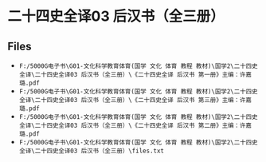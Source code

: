 # 二十四史全译03 后汉书（全三册）

## Files

- `F:/5000G电子书\G01-文化科学教育体育(国学 文化 体育 教程 教材)\国学2\二十四史全译\二十四史全译03 后汉书（全三册）\《二十四史全译 后汉书 第一册》主编：许嘉璐.pdf`
- `F:/5000G电子书\G01-文化科学教育体育(国学 文化 体育 教程 教材)\国学2\二十四史全译\二十四史全译03 后汉书（全三册）\《二十四史全译 后汉书 第三册》主编：许嘉璐.pdf`
- `F:/5000G电子书\G01-文化科学教育体育(国学 文化 体育 教程 教材)\国学2\二十四史全译\二十四史全译03 后汉书（全三册）\《二十四史全译 后汉书 第二册》主编：许嘉璐.pdf`
- `F:/5000G电子书\G01-文化科学教育体育(国学 文化 体育 教程 教材)\国学2\二十四史全译\二十四史全译03 后汉书（全三册）\files.txt`

